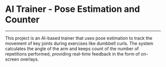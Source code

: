 # AI Trainer - Pose Estimation and Counter
------------------
This project is an AI-based trainer that uses pose estimation to track the movement of key joints during exercises like dumbbell curls. The system calculates the angle of the arm and keeps count of the number of repetitions performed, providing real-time feedback in the form of on-screen overlays.

